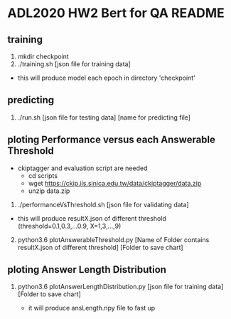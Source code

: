# ADL2020 HW2 Bert for QA README
## training
1.  mkdir checkpoint
2.  ./training.sh [json file for training data]

-   this will produce model each epoch in directory 'checkpoint'

## predicting
1.  ./run.sh [json file for testing data] [name for predicting file]

## ploting Performance versus each Answerable Threshold
-   ckiptagger and evaluation script are needed
    -   cd scripts
    -   wget https://ckip.iis.sinica.edu.tw/data/ckiptagger/data.zip
    -   unzip data.zip

1.  ./performanceVsThreshold.sh [json file for validating data]

-   this will produce resultX.json of different threshold (threshold=0.1,0.3,...0.9, X=1,3,...,9)

2.  python3.6 plotAnswerableThreshold.py 
    [Name of Folder contains resultX.json of different threshold] [Folder to save chart]

## ploting Answer Length Distribution
1.  python3.6 plotAnswerLengthDistribution.py
    [json file for training data] [Folder to save chart]

    -   it will produce ansLength.npy file to fast up